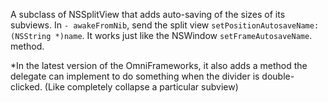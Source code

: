

A subclass of NSSplitView that adds auto-saving of the sizes of its subviews.
In <code>- awakeFromNib</code>, send the split view <code>setPositionAutosaveName:(NSString *)name</code>. It works just like the NSWindow <code>setFrameAutosaveName</code>. method.

*In the latest version of the OmniFrameworks, it also adds a method the delegate can implement to do something when the divider is double-clicked. (Like completely collapse a particular subview)
